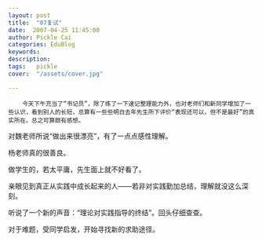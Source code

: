 ```yaml
---
layout: post  
title:  "07复试"
date:  2007-04-25 11:45:00
author: Pickle Cai  
categories: EduBlog  
keywords: 
description:   
tags:	pickle   
cover:  "/assets/cover.jpg"  

---
```


        今天下午充当了“书记员”，除了练了一下速记整理能力外，也对老师们和新同学增加了一些认识，看到别人的长短，总算有一些些明白去年先生所下评价“表现还可以，但不是最好”的真实所在。总之可算颇有感想。





对魏老师所说“做出来很漂亮”，有了一点点感性理解。 

杨老师真的很善良。 



做学生的，若太平庸，先生面上就不好看了。





亲眼见到真正从实践中成长起来的人——若非对实践勤加总结，理解就没这么深刻。





听说了一个新的声音：“理论对实践指导的终结”。回头仔细查查。





对于难题，受同学启发，开始寻找新的求助途径。



 



		    
